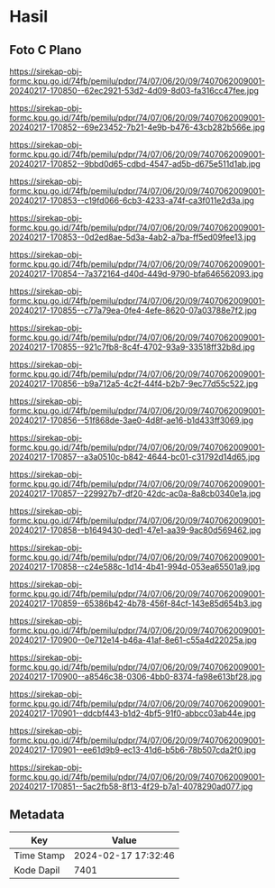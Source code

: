 # Hasil

## Foto C Plano

https://sirekap-obj-formc.kpu.go.id/74fb/pemilu/pdpr/74/07/06/20/09/7407062009001-20240217-170850--62ec2921-53d2-4d09-8d03-fa316cc47fee.jpg

https://sirekap-obj-formc.kpu.go.id/74fb/pemilu/pdpr/74/07/06/20/09/7407062009001-20240217-170852--69e23452-7b21-4e9b-b476-43cb282b566e.jpg

https://sirekap-obj-formc.kpu.go.id/74fb/pemilu/pdpr/74/07/06/20/09/7407062009001-20240217-170852--9bbd0d65-cdbd-4547-ad5b-d675e511d1ab.jpg

https://sirekap-obj-formc.kpu.go.id/74fb/pemilu/pdpr/74/07/06/20/09/7407062009001-20240217-170853--c19fd066-6cb3-4233-a74f-ca3f011e2d3a.jpg

https://sirekap-obj-formc.kpu.go.id/74fb/pemilu/pdpr/74/07/06/20/09/7407062009001-20240217-170853--0d2ed8ae-5d3a-4ab2-a7ba-ff5ed09fee13.jpg

https://sirekap-obj-formc.kpu.go.id/74fb/pemilu/pdpr/74/07/06/20/09/7407062009001-20240217-170854--7a372164-d40d-449d-9790-bfa646562093.jpg

https://sirekap-obj-formc.kpu.go.id/74fb/pemilu/pdpr/74/07/06/20/09/7407062009001-20240217-170855--c77a79ea-0fe4-4efe-8620-07a03788e7f2.jpg

https://sirekap-obj-formc.kpu.go.id/74fb/pemilu/pdpr/74/07/06/20/09/7407062009001-20240217-170855--921c7fb8-8c4f-4702-93a9-33518ff32b8d.jpg

https://sirekap-obj-formc.kpu.go.id/74fb/pemilu/pdpr/74/07/06/20/09/7407062009001-20240217-170856--b9a712a5-4c2f-44f4-b2b7-9ec77d55c522.jpg

https://sirekap-obj-formc.kpu.go.id/74fb/pemilu/pdpr/74/07/06/20/09/7407062009001-20240217-170856--51f868de-3ae0-4d8f-ae16-b1d433ff3069.jpg

https://sirekap-obj-formc.kpu.go.id/74fb/pemilu/pdpr/74/07/06/20/09/7407062009001-20240217-170857--a3a0510c-b842-4644-bc01-c31792d14d65.jpg

https://sirekap-obj-formc.kpu.go.id/74fb/pemilu/pdpr/74/07/06/20/09/7407062009001-20240217-170857--229927b7-df20-42dc-ac0a-8a8cb0340e1a.jpg

https://sirekap-obj-formc.kpu.go.id/74fb/pemilu/pdpr/74/07/06/20/09/7407062009001-20240217-170858--b1649430-ded1-47e1-aa39-9ac80d569462.jpg

https://sirekap-obj-formc.kpu.go.id/74fb/pemilu/pdpr/74/07/06/20/09/7407062009001-20240217-170858--c24e588c-1d14-4b41-994d-053ea65501a9.jpg

https://sirekap-obj-formc.kpu.go.id/74fb/pemilu/pdpr/74/07/06/20/09/7407062009001-20240217-170859--65386b42-4b78-456f-84cf-143e85d654b3.jpg

https://sirekap-obj-formc.kpu.go.id/74fb/pemilu/pdpr/74/07/06/20/09/7407062009001-20240217-170900--0e712e14-b46a-41af-8e61-c55a4d22025a.jpg

https://sirekap-obj-formc.kpu.go.id/74fb/pemilu/pdpr/74/07/06/20/09/7407062009001-20240217-170900--a8546c38-0306-4bb0-8374-fa98e613bf28.jpg

https://sirekap-obj-formc.kpu.go.id/74fb/pemilu/pdpr/74/07/06/20/09/7407062009001-20240217-170901--ddcbf443-b1d2-4bf5-91f0-abbcc03ab44e.jpg

https://sirekap-obj-formc.kpu.go.id/74fb/pemilu/pdpr/74/07/06/20/09/7407062009001-20240217-170901--ee61d9b9-ec13-41d6-b5b6-78b507cda2f0.jpg

https://sirekap-obj-formc.kpu.go.id/74fb/pemilu/pdpr/74/07/06/20/09/7407062009001-20240217-170851--5ac2fb58-8f13-4f29-b7a1-4078290ad077.jpg


## Metadata

| Key        | Value               |
| ---------- | ------------------- |
| Time Stamp | 2024-02-17 17:32:46 |
| Kode Dapil | 7401                |



